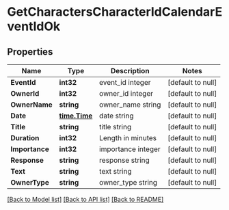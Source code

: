 # GetCharactersCharacterIdCalendarEventIdOk

## Properties
Name | Type | Description | Notes
------------ | ------------- | ------------- | -------------
**EventId** | **int32** | event_id integer | [default to null]
**OwnerId** | **int32** | owner_id integer | [default to null]
**OwnerName** | **string** | owner_name string | [default to null]
**Date** | [**time.Time**](time.Time.md) | date string | [default to null]
**Title** | **string** | title string | [default to null]
**Duration** | **int32** | Length in minutes | [default to null]
**Importance** | **int32** | importance integer | [default to null]
**Response** | **string** | response string | [default to null]
**Text** | **string** | text string | [default to null]
**OwnerType** | **string** | owner_type string | [default to null]

[[Back to Model list]](../README.md#documentation-for-models) [[Back to API list]](../README.md#documentation-for-api-endpoints) [[Back to README]](../README.md)


